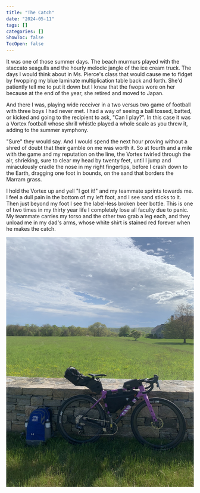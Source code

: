 ```yaml
---
title: "The Catch"
date: "2024-05-11"
tags: []
categories: []
ShowToc: false
TocOpen: false
---
```


It was one of those summer days. The beach murmurs played with the staccato seagulls and the hourly melodic jangle of the ice cream truck. The days I would think about in Ms. Pierce's class that would cause me to fidget by fwopping my blue laminate multiplication table back and forth. She'd patiently tell me to put it down but I knew that the fwops wore on her because at the end of the year, she retired and moved to Japan.

And there I was, playing wide receiver in a two versus two game of football with three boys I had never met. I had a way of seeing a ball tossed, batted, or kicked and going to the recipient to ask, "Can I play?". In this case it was a Vortex football whose shrill whistle played a whole scale as you threw it, adding to the summer symphony.

"Sure" they would say. And I would spend the next hour proving without a shred of doubt that their gamble on me was worth it. So at fourth and a mile with the game and my reputation on the line, the Vortex twirled through the air, shrieking, sure to clear my head by twenty feet, until I jump and miraculously cradle the nose in my right fingertips, before I crash down to the Earth, dragging one foot in bounds, on the sand that borders the Marram grass.

I hold the Vortex up and yell "I got it!" and my teammate sprints towards me. I feel a dull pain in the bottom of my left foot, and I see sand sticks to it. Then just beyond my foot I see the label-less broken beer bottle. This is one of two times in my thirty year life I completely lose all faculty due to panic. My teammate carries my torso and the other two grab a leg each, and they unload me in my dad's arms, whose white shirt is stained red forever when he makes the catch.

![daily_photo](../../05092024.jpeg)